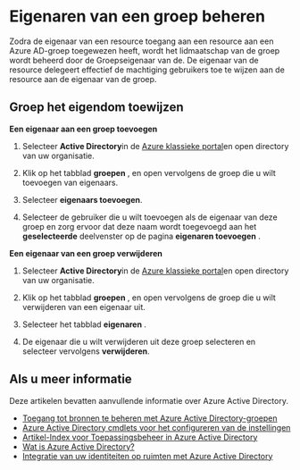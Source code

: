 
<properties
    pageTitle="Vervolgstappen voor beheer-groepen | Microsoft Azure"
    description="Geavanceerde hoe-aan de voor beheren van beveiligingsgroepen en het gebruik van deze groepen voor het beheren van toegang tot een bron."
    services="active-directory"
    documentationCenter=""
    authors="curtand"
    manager="femila"
    editor=""/>

<tags
    ms.service="active-directory"
    ms.workload="identity"
    ms.tgt_pltfrm="na"
    ms.devlang="na"
    ms.topic="article"
    ms.date="09/22/2016"
    ms.author="curtand"/>

# <a name="managing-owners-for-a-group"></a>Eigenaren van een groep beheren
Zodra de eigenaar van een resource toegang aan een resource aan een Azure AD-groep toegewezen heeft, wordt het lidmaatschap van de groep wordt beheerd door de Groepseigenaar van de. De eigenaar van de resource delegeert effectief de machtiging gebruikers toe te wijzen aan de resource aan de eigenaar van de groep.

## <a name="assigning-group-ownership"></a>Groep het eigendom toewijzen

**Een eigenaar aan een groep toevoegen**

1. Selecteer **Active Directory**in de [Azure klassieke portal](https://manage.windowsazure.com)en open directory van uw organisatie.

2. Klik op het tabblad **groepen** , en open vervolgens de groep die u wilt toevoegen van eigenaars.

3. Selecteer **eigenaars toevoegen**.

4. Selecteer de gebruiker die u wilt toevoegen als de eigenaar van deze groep en zorg ervoor dat deze naam wordt toegevoegd aan het **geselecteerde** deelvenster op de pagina **eigenaren toevoegen** .


**Een eigenaar van een groep verwijderen**

1. Selecteer **Active Directory**in de [Azure klassieke portal](https://manage.windowsazure.com)en open directory van uw organisatie.

2. Klik op het tabblad **groepen** , en open vervolgens de groep die u wilt verwijderen van een eigenaar uit.

4. Selecteer het tabblad **eigenaren** .

5. De eigenaar die u wilt verwijderen uit deze groep selecteren en selecteer vervolgens **verwijderen**.

## <a name="additional-information"></a>Als u meer informatie

Deze artikelen bevatten aanvullende informatie over Azure Active Directory.

* [Toegang tot bronnen te beheren met Azure Active Directory-groepen](active-directory-manage-groups.md)
* [Azure Active Directory cmdlets voor het configureren van de instellingen](active-directory-accessmanagement-groups-settings-cmdlets.md)
* [Artikel-Index voor Toepassingsbeheer in Azure Active Directory](active-directory-apps-index.md)
* [Wat is Azure Active Directory?](active-directory-whatis.md)
* [Integratie van uw identiteiten op ruimten met Azure Active Directory](active-directory-aadconnect.md)
